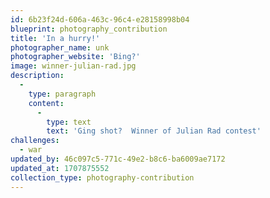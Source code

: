```yaml
---
id: 6b23f24d-606a-463c-96c4-e28158998b04
blueprint: photography_contribution
title: 'In a hurry!'
photographer_name: unk
photographer_website: 'Bing?'
image: winner-julian-rad.jpg
description:
  -
    type: paragraph
    content:
      -
        type: text
        text: 'Ging shot?  Winner of Julian Rad contest'
challenges:
  - war
updated_by: 46c097c5-771c-49e2-b8c6-ba6009ae7172
updated_at: 1707875552
collection_type: photography-contribution
---
```

